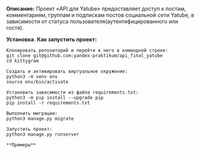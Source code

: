 
**Описание:**
Проект «API для Yatube» предоставляет доступ к постам, комментариям, группам и подпискам постов социальной сети Yatube, в зависимости от статуса пользователя(аутентифицированного или гостя).

**Установка**. **Как запустить проект:**
```
Клонировать репозиторий и перейти в него в командной строке:
git clone git@github.com:yandex-praktikum/api_final_yatube
cd kittygram
```
```
Cоздать и активировать виртуальное окружение:
python3 -m venv env
source env/bin/activate
```
```
Установить зависимости из файла requirements.txt:
python3 -m pip install --upgrade pip
pip install -r requirements.txt
```
```
Выполнить миграции:
python3 manage.py migrate
```
```
Запустить проект:
python3 manage.py runserver
```
```
**Примеры**